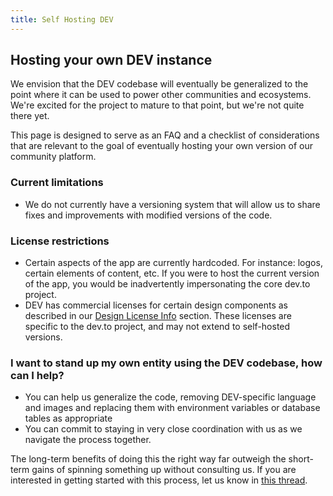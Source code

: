 ```yaml
---
title: Self Hosting DEV
---
```


## Hosting your own DEV instance

We envision that the DEV codebase will eventually be generalized to the point
where it can be used to power other communities and ecosystems. We're excited
for the project to mature to that point, but we're not quite there yet.

This page is designed to serve as an FAQ and a checklist of considerations that
are relevant to the goal of eventually hosting your own version of our community
platform.

### Current limitations

- We do not currently have a versioning system that will allow us to share fixes
  and improvements with modified versions of the code.

### License restrictions

- Certain aspects of the app are currently hardcoded. For instance: logos,
  certain elements of content, etc. If you were to host the current version of
  the app, you would be inadvertently impersonating the core dev.to project.
- DEV has commercial licenses for certain design components as described in our
  [Design License
  Info](https://docs.dev.to/design/branding/#design-license-info) section. These
  licenses are specific to the dev.to project, and may not extend to self-hosted
  versions.

### I want to stand up my own entity using the DEV codebase, how can I help?

- You can help us generalize the code, removing DEV-specific language and images
  and replacing them with environment variables or database tables as
  appropriate
- You can commit to staying in very close coordination with us as we navigate
  the process together.

The long-term benefits of doing this the right way far outweigh the short-term
gains of spinning something up without consulting us. If you are interested in
getting started with this process, let us know in [this
thread](https://dev.to/ben/so-you-want-to-stand-up-your-own-instance-of-dev-help-thread-1elo).
